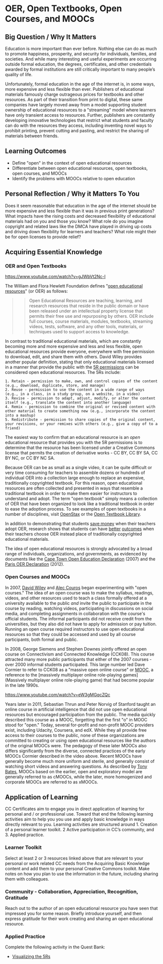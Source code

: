 # OER, Open Textbooks, Open Courses, and MOOCs


## Big Question / Why It Matters
Education is more important than ever before. Nothing else can do as much to promote happiness, prosperity, and security for individuals, families, and societies. And while many interesting and useful experiments are occurring outside formal education, the degrees, certificates, and other credentials awarded by formal institutions are still critically important to many people’s quality of life.

Unfortunately, formal education in the age of the internet is, in some ways, more expensive and less flexible than ever. Publishers of educational materials famously charge outrageous prices for textbooks and other resources. As part of their transition from print to digital, these same companies have largely moved away from a model supporting student ownership of educational resources to a "streaming" model where learners have only transient access to resources. Further, publishers are constantly developing innovative technologies that restrict what students and faculty can do with the resources they access, including inventing novel ways to prohibit printing, prevent cutting and pasting, and restrict the sharing of materials between friends.

## Learning Outcomes
* Define "open" in the context of open educational resources
* Differentiate between open educational resources, open textbooks, open courses, and MOOCs
* Identify the problems with MOOCs relative to open education

## Personal Reflection / Why it Matters To You
Does it seem reasonable that education in the age of the internet should be more expensive and less flexible than it was in previous print generations? What impacts have the rising costs and decreased flexibility of educational materials had on you and those you know? What role do you imagine copyright and related laws like the DMCA have played in driving up costs and driving down flexibility for learners and teachers? What role might their be for open licenses to provide relief?

## Acquiring Essential Knowledge

### OER and Open Textbooks

https://www.youtube.com/watch?v=gJWbVt2Nc-I

The William and Flora Hewlett Foundation defines "[open educational resources](http://www.hewlett.org/strategy/open-educational-resources/)" (or OER) as follows:

>> Open Educational Resources are teaching, learning, and research resources that reside in the public domain or have been released under an intellectual property license that permits their free use and repurposing by others. OER include full courses, course materials, modules, textbooks, streaming videos, tests, software, and any other tools, materials, or techniques used to support access to knowledge.

In contrast to traditional educational materials, which are constantly becoming more and more expensive and less and less flexible, open educational resources provide everyone, everywhere with free permission to download, edit, and share them with others. David Wiley provides another popular definition, stating that only educational materials licensed in a manner that provide the public with the [5R permissions](http://opencontent.org/definition/) can be considered open educational resources. The 5Rs include:

    1. Retain - permission to make, own, and control copies of the content (e.g., download, duplicate, store, and manage)
    2. Reuse - permission to use the content in a wide range of ways (e.g., in a class, in a study group, on a website, in a video)
    3. Revise - permission to adapt, adjust, modify, or alter the content itself (e.g., translate the content into another language)
    4. Remix - permission to combine the original or revised content with other material to create something new (e.g., incorporate the content into a mashup)
    5. Redistribute - permission to share copies of the original content, your revisions, or your remixes with others (e.g., give a copy of to a friend)

The easiest way to confirm that an educational resource is an *open* educational resource that provides you with the 5R permissions is to determine that the resource has been licensed under a Creative Commons license that permits the creation of derivative works - CC BY, CC BY SA, CC BY NC, or CC BY NC SA.

Because OER can be as small as a single video, it can be quite difficult or very time consuming for teachers to assemble dozens or hundreds of individual OER into a collection large enough to replace an expensive, traditionally copyrighted textbook. For this reason, open educational resources are often collected and presented in ways that resemble a traditional textbook in order to make them easier for instructors to understand and adopt. The term "open textbook" simply means a collection of OER that have been organized to look like a traditional textbook in order to ease the adoption process. To see examples of open textbooks in a number of disciplines, visit [OpenStax](http://openstaxcollege.org/) or the [Open Textbook Library](https://open.umn.edu/opentextbooks/).

In addition to demonstrating that students [save money](http://www.irrodl.org/index.php/irrodl/article/view/1700/2833) when their teachers adopt OER, research shows that students can have [better](http://link.springer.com/article/10.1007%2Fs12528-015-9101-x) [outcomes](http://www.irrodl.org/index.php/irrodl/article/view/2686/3967) when their teachers choose OER instead place of traditionally copyrighted educational materials.

The idea of open educational resources is strongly advocated by a broad range of individuals, organizations, and governments, as evidenced by documents like the [Cape Town Open Education Declaration](http://www.capetowndeclaration.org/read-the-declaration) (2007) and the [Paris OER Declaration](http://www.unesco.org/new/en/communication-and-information/access-to-knowledge/open-educational-resources/what-is-the-paris-oer-declaration/) (2012).   

### Open Courses and MOOCs

In 2007, [David Wiley](http://web.archive.org/web/20070911162731/http://www.opencontent.org/wiki/index.php?title=Intro_Open_Ed_Syllabus) and [Alec Couros](http://eci831.wikispaces.com/Session+List) began experimenting with "open courses." The idea of an open course was to make the syllabus, readings, videos, and other resources used to teach a class formally offered at a university available to the public *and* invite the public to participate in the course by reading, watching videos, participating in discussions on social media, and completing assignments in collaboration with the course's official students. The informal participants did not receive credit from the universities, but they also did not have to apply for admission or pay tuition. Running an open course required instructors to use open educational resources so that they could be accessed and used by all course participants, both formal and public.

In 2008, George Siemens and Stephen Downes jointly offered an open course on Connectivism and Connected Knowledge (CCK08). This course attracted many more public participants that either of the 2007 courses - over 2000 informal students participated. This large number led Dave Cormier to refer to CCK08 as a "massive open online course" or [MOOC](https://en.wikipedia.org/wiki/Massive_open_online_course), a reference to the [massively multiplayer online role-playing games](Massively multiplayer online role-playing game) that had become popular in the late 1990s.

https://www.youtube.com/watch?v=eW3gMGqcZQc

Years later in 2011, Sebastian Thrun and Peter Norvig of Stanford taught an online course in artificial intelligence that did not use open educational resources but encouraged participation from the public. The media quickly described this course as a MOOC, forgetting that the first "o" in MOOC stood for "open." Today, several for-profit and non-profit MOOC providers exist, including Udacity, Coursera, and edX. While they all provide free access to their courses to the public, none of these organizations are committed to creating or using open educational resources like the authors of the original MOOCs were. The pedagogy of these later MOOCs also differs significantly from the diverse, connected practices of the early MOOCs Cormier described in the video above. Recent MOOCs have generally become much more uniform and sterile, and generally consist of watching short videos and answering questions. As described by [Tony Bates](http://www.tonybates.ca/2014/10/13/comparing-xmoocs-and-cmoocs-philosophy-and-practice/), MOOCs based on the earlier, open and exploratory model are generally referred to as cMOOCs, while the later, more homogenized and corporate MOOCs are referred to as xMOOCs.

## Application of Learning

CC Certificates aim to engage you in direct application of learning for personal and / or professional use. Toward that end the following learning activities aim to help you you use and apply basic knowledge in ways directly relevant to you. Learning activities are structured around 1. Creation of a personal learner toolkit. 2 Active participation in CC’s community, and 3. Applied practice.

### Learner Toolkit
Select at least 2 or 3 resources linked above that are relevant to your personal or work related CC needs from the Acquiring Basic Knowledge content and add them to your personal Creative Commons toolkit. Make notes on how you plan to use the information in the future, including sharing them with colleagues.

### Community - Collaboration, Appreciation, Recognition, Gratitude
Reach out to the author of an open educational resource you have seen that impressed you for some reason. Briefly introduce yourself, and then express gratitude for their work creating and sharing an open educational resource.  

### Applied Practice
Complete the following activity in the Quest Bank:

* [Visualizing the 5Rs](https://certificates.creativecommons.org/quests/assignments/visualizing-the-5rs/)
